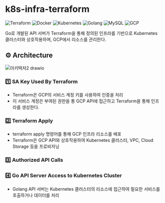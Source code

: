 # k8s-infra-terraform
![Terraform](https://img.shields.io/badge/Terraform-purple)
![Docker](https://img.shields.io/badge/Docker-2496ED)
![Kubernetes](https://img.shields.io/badge/Kubernetes-darkgreen)
![Golang](https://img.shields.io/badge/Golang-blue)
![MySQL](https://img.shields.io/badge/MySQL-grey)
![GCP](https://img.shields.io/badge/GCP-orange)


Go로 개발된 API 서버가 Terraform을 통해 정의된 인프라를 기반으로 Kubernetes 클러스터와 상호작용하며, GCP에서 리소스를 관리한다. 


## ⚙️ **Architecture**
![아키텍처2 drawio](https://github.com/user-attachments/assets/77557630-29ab-4809-bf58-8a6ea5b193bc)


### 1️⃣ **SA Key Used By Terraform**
- Terraform은 GCP의 서비스 계정 키를 사용하여 인증을 처리
- 이 서비스 계정은 부여된 권한을 통 GCP API에 접근하고 Terraform을 통해 인프라를 생성한다.

### 2️⃣ **Terraform Apply**
- terraform apply 명령어를 통해 GCP 인프라 리소스를 배포
- Terraform은 GCP API와 상호작용하여 Kubernetes 클러스터, VPC, Cloud Storage 등을 프로비저닝

### 3️⃣ **Authorized API Calls**

### 4️⃣ **Go API Server Access to Kubernetes Cluster**
- Golang API 서버는 Kubernetes 클러스터의 리소스에 접근하여 필요한 서비스를 호출하거나 데이터를 처리
